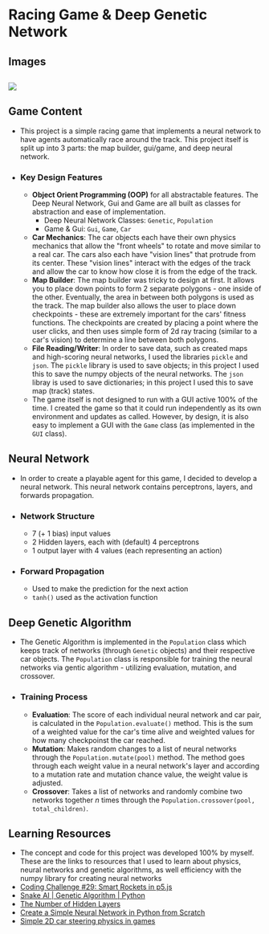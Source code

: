 # Racing Game & Deep Genetic Network

## Images

![](https://rayyanshaik.com/images/aicar1.gif)
---
## Game Content
- This project is a simple racing game that implements a neural network to have agents automatically race around the track. This project itself is split up into 3 parts: the map builder, gui/game, and deep neural network.
- ### Key Design Features
    - **Object Orient Programming (OOP)** for all abstractable features. The Deep Neural Network, Gui and Game are all built as classes for abstraction and ease of implementation.
        - Deep Neural Network Classes: `Genetic`, `Population`
        - Game & Gui: `Gui`, `Game`, `Car`
    - **Car Mechanics**: The car objects each have their own physics mechanics that allow the "front wheels" to rotate and move similar to a real car. The cars also each have "vision lines" that protrude from its center. These "vision lines" interact with the edges of the track and allow the car to know how close it is from the edge of the track.
    - **Map Builder**: The map builder was tricky to design at first. It allows you to place down points to form 2 separate polygons - one inside of the other. Eventually, the area in between both polygons is used as the track. The map builder also allows the user to place down checkpoints - these are extremely important for the cars' fitness functions. The checkpoints are created by placing a point where the user clicks, and then uses simple form of 2d ray tracing (similar to a car's vision) to determine a line between both polygons.
    - **File Reading/Writer**: In order to save data, such as created maps and high-scoring neural networks, I used the libraries `pickle` and `json`. The `pickle` library is used to save objects; in this project I used this to save the numpy objects of the neural networks. The `json` libray is used to save dictionaries; in this project I used this to save map (track) states.
    - The game itself is not designed to run with a GUI active 100% of the time. I created the game so that it could run independently as its own environment and updates as called. However, by design, it is also easy to implement a GUI with the `Game` class (as implemented in the `GUI` class).

## Neural Network
- In order to create a playable agent for this game, I decided to develop a neural network. This neural network contains perceptrons, layers, and forwards propagation.
- ### Network Structure
    - 7 (+ 1 bias) input values
    - 2 Hidden layers, each with (default) 4 perceptrons
    - 1 output layer with 4 values (each representing an action)
- ### Forward Propagation
    - Used to make the prediction for the next action
    - `tanh()` used as the activation function

## Deep Genetic Algorithm
- The Genetic Algorithm is implemented in the `Population` class which keeps track of networks (through `Genetic` objects) and their respective car objects. The `Population` class is responsible for training the neural networks via gentic algorithm - utilizing evaluation, mutation, and crossover.
- ### Training Process
    - **Evaluation**: The score of each individual neural network and car pair, is calculated in the `Population.evaluate()` method. This is the sum of a weighted value for the car's time alive and weighted values for how many checkpoinst the car reached.
    - **Mutation**: Makes random changes to a list of neural networks through the `Population.mutate(pool)` method. The method goes through each weight value in a neural network's layer and according to a mutation rate and mutation chance value, the weight value is adjusted.
    - **Crossover**: Takes a list of networks and randomly combine two networks together *n* times through the `Population.crossover(pool, total_children)`.


## Learning Resources
- The concept and code for this project was developed 100% by myself.
These are the links to resources that I used to learn about physics, neural networks and genetic algorithms, 
as well efficiency with the numpy library for creating neural networks
- [Coding Challenge #29: Smart Rockets in p5.js](https://www.youtube.com/watch?v=bGz7mv2vD6g)
- [Snake AI | Genetic Algorithm | Python](https://www.youtube.com/watch?v=SGxVaptD9Ug&list=LL&index=1&t=746s)
- [The Number of Hidden Layers](https://www.heatonresearch.com/2017/06/01/hidden-layers.html#:~:text=The%20number%20of%20hidden%20neurons,size%20of%20the%20input%20layer.)
- [Create a Simple Neural Network in Python from Scratch](https://www.youtube.com/watch?v=kft1AJ9WVDk&t=653s)
- [Simple 2D car steering physics in games](http://engineeringdotnet.blogspot.com/2010/04/simple-2d-car-physics-in-games.html)
